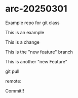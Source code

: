 # arc-20250301
Example repo for git class

This is an example


This is a change


This is the "new feature" branch

This is another "new Feature"

git pull

remote: 

Commit!!
